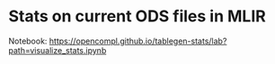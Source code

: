 # Stats on current ODS files in MLIR

Notebook: https://opencompl.github.io/tablegen-stats/lab?path=visualize_stats.ipynb
